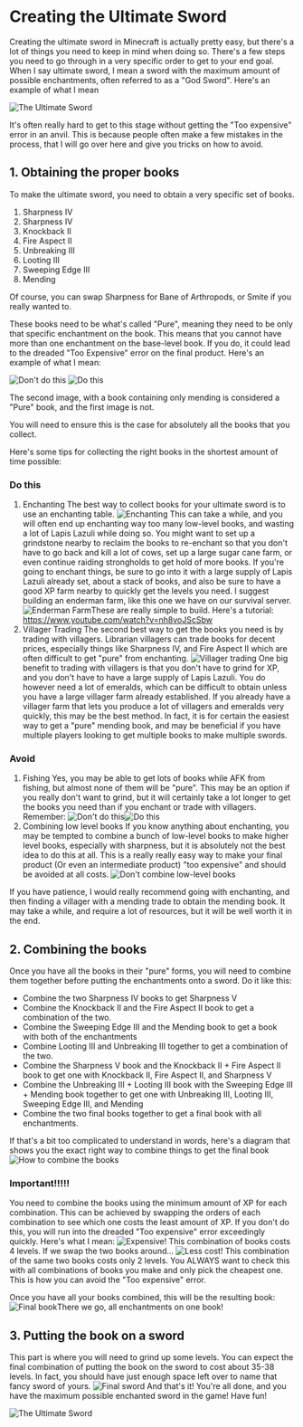 # Creating the Ultimate Sword
Creating the ultimate sword in Minecraft is actually pretty easy, but there's a lot of things you need to keep in mind when doing so. There's a few steps you need to go through in a very specific order to get to your end goal. 
When I say ultimate sword, I mean a sword with the maximum amount of possible enchantments, often referred to as a "God Sword".  Here's an example of what I mean

![The Ultimate Sword](https://i.imgur.com/v1bJXuc.png)

It's often really hard to get to this stage without getting the "Too expensive" error in an anvil. This is because people often make a few mistakes in the process, that I will go over here and give you tricks on how to avoid.

## 1. Obtaining the proper books
To make the ultimate sword, you need to obtain a very specific set of books.

 1. Sharpness IV
 2. Sharpness IV
 3. Knockback II
 4. Fire Aspect II
 5. Unbreaking III
 6. Looting III
 7. Sweeping Edge III
 8. Mending

Of course, you can swap Sharpness for Bane of Arthropods, or Smite if you really wanted to.

These books need to be what's called "Pure", meaning they need to be only that specific enchantment on the book. This means that you cannot have more than one enchantment on the base-level book. If you do, it could lead to the dreaded "Too Expensive" error on the final product.
Here's an example of what I mean:

![Don't do this](https://i.imgur.com/xoqhAAV.png)
![Do this](https://i.imgur.com/jCd2aRy.png)

The second image, with a book containing only mending is considered a "Pure" book, and the first image is not.

You will need to ensure this is the case for absolutely all the books that you collect.

Here's some tips for collecting the right books in the shortest amount of time possible:

### Do this

1. Enchanting
The best way to collect books for your ultimate sword is to use an enchanting table.
![Enchanting](https://i.imgur.com/fPcLTXg.png)
This can take a while, and you will often end up enchanting way too many low-level books, and wasting a lot of Lapis Lazuli while doing so. You might want to set up a grindstone nearby to reclaim the books to re-enchant so that you don't have to go back and kill a lot of cows, set up a large sugar cane farm, or even continue raiding strongholds to get hold of more books.  If you're going to enchant things, be sure to go into it with a large supply of Lapis Lazuli already set, about a stack of books, and also be sure to have a good XP farm nearby to quickly get the levels you need.  I suggest building an enderman farm, like this one we have on our survival server.
![Enderman Farm](https://i.imgur.com/9lZfAqV.png)These are really simple to build. Here's a tutorial: https://www.youtube.com/watch?v=nh8voJScSbw
2. Villager Trading
The second best way to get the books you need is by trading with villagers. Librarian villagers can trade books for decent prices, especially things like Sharpness IV, and Fire Aspect II which are often difficult to get "pure" from enchanting. 
![Villager trading](https://i.imgur.com/dvvTUZd.png)
One big benefit to trading with villagers is that you don't have to grind for XP, and you don't have to have a large supply of Lapis Lazuli. You do however need a lot of emeralds, which can be difficult to obtain unless you have a large villager farm already established. If you already have a villager farm that lets you produce a lot of villagers and emeralds very quickly, this may be the best method. In fact, it is for certain the easiest way to get a "pure" mending book, and may be beneficial if you have multiple players looking to get multiple books to make multiple swords.
### Avoid
1. Fishing
Yes, you may be able to get lots of books while AFK from fishing, but almost none of them will be "pure". This may be an option if you really don't want to grind, but it will certainly take a lot longer to get the books you need than if you enchant or trade with villagers.
Remember:
![Don't do this](https://i.imgur.com/xoqhAAV.png)![Do this](https://i.imgur.com/jCd2aRy.png)
2. Combining low level books
If you know anything about enchanting, you may be tempted to combine a bunch of low-level books to make higher level books, especially with sharpness, but it is absolutely not the best idea to do this at all. This is a really really easy way to make your final product (Or even an intermediate product) "too expensive" and should be avoided at all costs.
![Don't combine low-level books](https://i.imgur.com/PaGuOQW.png)


If you have patience, I would really recommend going with enchanting, and then finding a villager with a mending trade to obtain the mending book. It may take a while, and require a lot of resources, but it will be well worth it in the end.

## 2. Combining the books
Once you have all the books in their "pure" forms, you will need to combine them together before putting the enchantments onto a sword.
Do it like this:

- Combine the two Sharpness IV books to get Sharpness V
 - Combine the Knockback II and the Fire Aspect II book to get a combination of the two.
 - Combine the Sweeping Edge III and the Mending book to get a book with both of the enchantments
 - Combine Looting III and Unbreaking III together to get a combination of the two.
 - Combine the Sharpness V book and the Knockback II + Fire Aspect II book to get one with Knockback II, Fire Aspect II, and Sharpness V
 - Combine the Unbreaking III + Looting III book with the Sweeping Edge III + Mending book together to get one with Unbreaking III, Looting III, Sweeping Edge III, and Mending
 - Combine the two final books together to get a final book with all enchantments.

If that's a bit too complicated to understand in words, here's a diagram that shows you the exact right way to combine things to get the final book
![How to combine the books](https://i.imgur.com/fMOLxDi.jpg)
### Important!!!!!
You need to combine the books using the minimum amount of XP for each combination. This can be achieved by swapping the orders of each combination to see which one costs the least amount of XP. If you don't do this, you will run into the dreaded "Too expensive" error exceedingly quickly. 
Here's what I mean:
![Expensive!](https://i.imgur.com/DHrKjHy.png)
This combination of books costs 4 levels. If we swap the two books around...
![Less cost!](https://i.imgur.com/pJtp3oW.png)
This combination of the same two books costs only 2 levels. You ALWAYS want to check this with all combinations of books you make and only pick the cheapest one. This is how you can avoid the "Too expensive" error.

Once you have all your books combined, this will be the resulting book:
![Final book](https://i.imgur.com/0EeNXFY.png)There we go, all enchantments on one book!

## 3. Putting the book on a sword
This part is where you will need to grind up some levels. You can expect the final combination of putting the book on the sword to cost about 35-38 levels. In fact, you should have just enough space left over to name that fancy sword of yours.
![Final sword](https://i.imgur.com/BATwQSY.png)
And that's it! You're all done, and you have the maximum possible enchanted sword in the game! Have fun!

![The Ultimate Sword](https://i.imgur.com/v1bJXuc.png)
